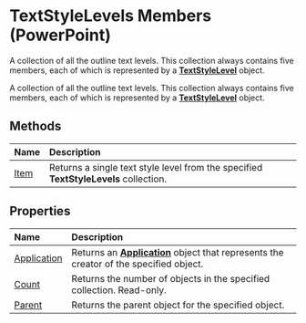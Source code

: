 
# TextStyleLevels Members (PowerPoint)
A collection of all the outline text levels. This collection always contains five members, each of which is represented by a  **[TextStyleLevel](cf9a46d6-24f1-9679-4fe9-8c431d97ef92.md)** object.

A collection of all the outline text levels. This collection always contains five members, each of which is represented by a  **[TextStyleLevel](cf9a46d6-24f1-9679-4fe9-8c431d97ef92.md)** object.


## Methods



|**Name**|**Description**|
|:-----|:-----|
|[Item](03c6efd9-9066-a20d-fd78-ee697021c8e5.md)|Returns a single text style level from the specified  **TextStyleLevels** collection.|

## Properties



|**Name**|**Description**|
|:-----|:-----|
|[Application](82e56fb0-6903-d03b-4f60-88d2144ad541.md)|Returns an  **[Application](978c2b99-4271-b953-4283-73b5f3d96f41.md)** object that represents the creator of the specified object.|
|[Count](ec2c4c53-482d-725a-5d86-3869d55dda38.md)|Returns the number of objects in the specified collection. Read-only.|
|[Parent](fe867896-cc88-4772-abed-47d88c0f430f.md)|Returns the parent object for the specified object.|

